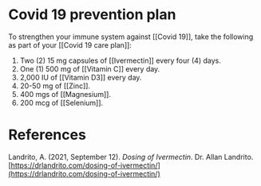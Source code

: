 # Covid 19 prevention plan

To strengthen your immune system against [[Covid 19]], take the following as part of your [[Covid 19 care plan]]:

1. Two (2) 15 mg capsules of [[Ivermectin]] every four (4) days.
2. One (1) 500 mg of [[Vitamin C]] every day.
3. 2,000 IU of [[Vitamin D3]] every day.
4. 20-50 mg of [[Zinc]].
5. 400 mgs of [[Magnesium]].
6. 200 mcg of [[Selenium]].

# References

Landrito, A. (2021, September 12). *Dosing of Ivermectin*. Dr. Allan Landrito. [https://drlandrito.com/dosing-of-ivermectin/](https://drlandrito.com/dosing-of-ivermectin/)

